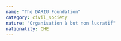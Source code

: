 ```yaml
---
name: "The DARIU Foundation"
category: civil_society
nature: "Organisation à but non lucratif"
nationality: CHE
---
```

    